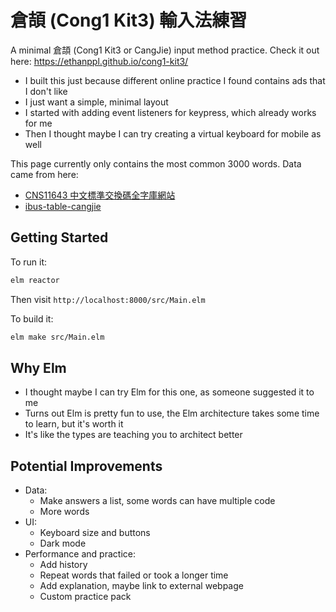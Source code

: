# 倉頡 (Cong1 Kit3) 輸入法練習

A minimal 倉頡 (Cong1 Kit3 or CangJie) input method practice. Check it out here: https://ethanppl.github.io/cong1-kit3/

- I built this just because different online practice I found contains ads that I don't like
- I just want a simple, minimal layout
- I started with adding event listeners for keypress, which already works for me
- Then I thought maybe I can try creating a virtual keyboard for mobile as well

This page currently only contains the most common 3000 words. Data came from here:

- [CNS11643 中文標準交換碼全字庫網站](https://www.cns11643.gov.tw/)
- [ibus-table-cangjie](https://github.com/acevery/ibus-table-cangjie/)

## Getting Started

To run it:

```bash
elm reactor
```

Then visit `http://localhost:8000/src/Main.elm`

To build it:

```bash
elm make src/Main.elm
```

## Why Elm

- I thought maybe I can try Elm for this one, as someone suggested it to me
- Turns out Elm is pretty fun to use, the Elm architecture takes some time to learn, but it's worth it
- It's like the types are teaching you to architect better

## Potential Improvements

- Data:
  - Make answers a list, some words can have multiple code
  - More words
- UI:
  - Keyboard size and buttons
  - Dark mode
- Performance and practice:
  - Add history
  - Repeat words that failed or took a longer time
  - Add explanation, maybe link to external webpage
  - Custom practice pack
